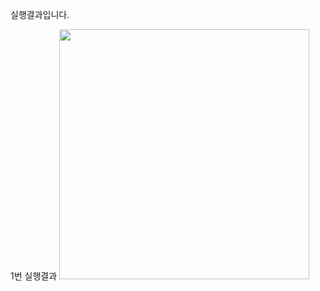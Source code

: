 실행결과입니다.

1번 실행결과
<img
src="https://github.com/YCJeon/PP1_Project1/blob/main/screenshots/스크린샷%202023-09-01%20오후%205.02.03.png" width=400>
